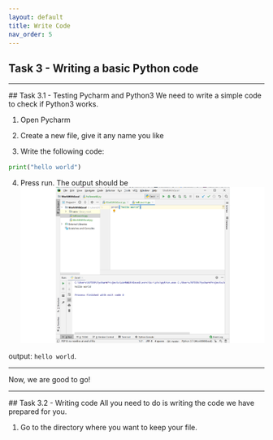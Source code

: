 ```yaml
---
layout: default
title: Write Code
nav_order: 5
---
```


## Task 3 - Writing a basic Python code

<hr>
## Task 3.1 - Testing Pycharm and Python3
We need to write a simple code to check if Python3 works.

1. Open Pycharm

2. Create a new file, give it any name you like

3. Write the following code:   
```python
print("hello world")
```
4. Press run. The output should be <br/>
![testing](https://github.com/Phil-CST-BCIT/Phil-Antony-docs/blob/gh-pages/assets/images/testhelloworld.png?raw=true "testing")


output: `hello world`.

<hr>

Now, we are good to go!
<hr>
## Task 3.2 - Writing code  
All you need to do is writing the code we have prepared for you.

1. Go to the directory where you want to keep your file.
